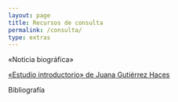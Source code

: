 ```yaml
---
layout: page
title: Recursos de consulta
permalink: /consulta/
type: extras
---
```


«Noticia biográfica»

 <a href="{{ site.baseurl }}../consulta/JGHestudio09.html">«Estudio introductorio» de Juana Gutiérrez Haces</a>

 Bibliografía

